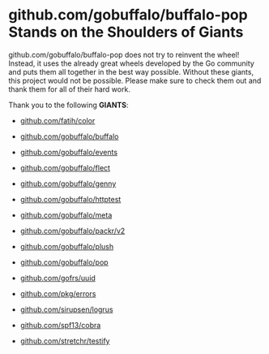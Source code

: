 # github.com/gobuffalo/buffalo-pop Stands on the Shoulders of Giants

github.com/gobuffalo/buffalo-pop does not try to reinvent the wheel! Instead, it uses the already great wheels developed by the Go community and puts them all together in the best way possible. Without these giants, this project would not be possible. Please make sure to check them out and thank them for all of their hard work.

Thank you to the following **GIANTS**:


* [github.com/fatih/color](https://godoc.org/github.com/fatih/color)

* [github.com/gobuffalo/buffalo](https://godoc.org/github.com/gobuffalo/buffalo)

* [github.com/gobuffalo/events](https://godoc.org/github.com/gobuffalo/events)

* [github.com/gobuffalo/flect](https://godoc.org/github.com/gobuffalo/flect)

* [github.com/gobuffalo/genny](https://godoc.org/github.com/gobuffalo/genny)

* [github.com/gobuffalo/httptest](https://godoc.org/github.com/gobuffalo/httptest)

* [github.com/gobuffalo/meta](https://godoc.org/github.com/gobuffalo/meta)

* [github.com/gobuffalo/packr/v2](https://godoc.org/github.com/gobuffalo/packr/v2)

* [github.com/gobuffalo/plush](https://godoc.org/github.com/gobuffalo/plush)

* [github.com/gobuffalo/pop](https://godoc.org/github.com/gobuffalo/pop)

* [github.com/gofrs/uuid](https://godoc.org/github.com/gofrs/uuid)

* [github.com/pkg/errors](https://godoc.org/github.com/pkg/errors)

* [github.com/sirupsen/logrus](https://godoc.org/github.com/sirupsen/logrus)

* [github.com/spf13/cobra](https://godoc.org/github.com/spf13/cobra)

* [github.com/stretchr/testify](https://godoc.org/github.com/stretchr/testify)
